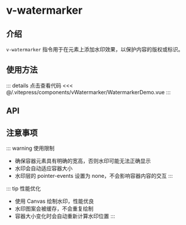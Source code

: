 # v-watermarker

## 介绍

`v-watermarker` 指令用于在元素上添加水印效果，以保护内容的版权或标识。

## 使用方法

<WatermarkerDemo />

::: details 点击查看代码
<<< @/.vitepress/components/vWatermarker/WatermarkerDemo.vue
:::

## API

<ApiTable :data="data" />

## 注意事项

::: warning 使用限制

- 确保容器元素具有明确的宽高，否则水印可能无法正确显示
- 水印会自动适应容器大小
- 水印层的 pointer-events 设置为 none，不会影响容器内容的交互
  :::

::: tip 性能优化

- 使用 Canvas 绘制水印，性能优良
- 水印图案会被缓存，不会重复绘制
- 容器大小变化时会自动重新计算水印位置
  :::

<script setup>
import WatermarkerDemo from '../.vitepress/components/vWatermarker/WatermarkerDemo.vue'
import ApiTable from "../.vitepress/components/ApiTable.vue" 

const data = [
    {
        name: "text",
        type: "string",
        required: false,
        default: "水印文本",
        description: "水印文本内容"
    },
    {
        name: "direction",
        type: "string",
        required: false,
        default: "diagonal",
        description: "水印方向，可选值：'horizontal'（水平）/'vertical'（垂直）/ 'diagonal'（对角线）"
    },
    {
        name: "fontSize",
        type: "number",
        required: false,
        default: 16,
        description: "字体大小"
    },
    {
        name: "fontFamily",
        type: "string",
        required: false,
        default: "Arial",
        description: "字体族"
    },
    {
        name: "textColor",
        type: "string",
        required: false,
        default: "#000000",
        description: "文字颜色"
    },
    {
        name: "opacity",
        type: "number",
        required: false,
        default: 0.1,
        description: "透明度"
    },
    {
        name: "gap",
        type: "number",
        required: false,
        default: 100,
        description: "水印之间的间距"
    },
    {
        name: "zIndex",
        type: "number",
        required: false,
        default: 1000,
        description: "水印层级"
    }
]
</script>
